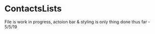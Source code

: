 # ContactsLists
File is work in progress, actoion bar & styling is only thing done thus far - 5/5/19
